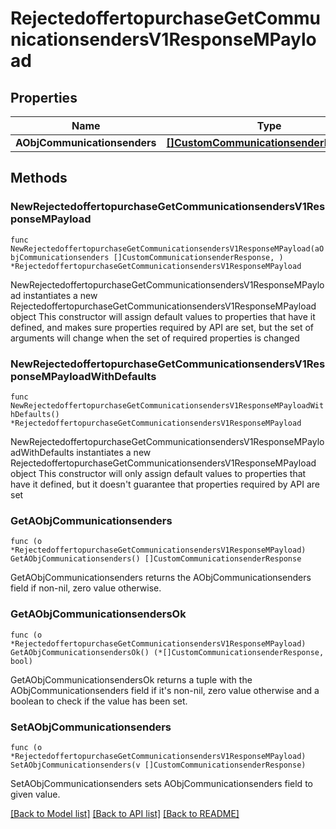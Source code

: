 # RejectedoffertopurchaseGetCommunicationsendersV1ResponseMPayload

## Properties

Name | Type | Description | Notes
------------ | ------------- | ------------- | -------------
**AObjCommunicationsenders** | [**[]CustomCommunicationsenderResponse**](CustomCommunicationsenderResponse.md) |  | 

## Methods

### NewRejectedoffertopurchaseGetCommunicationsendersV1ResponseMPayload

`func NewRejectedoffertopurchaseGetCommunicationsendersV1ResponseMPayload(aObjCommunicationsenders []CustomCommunicationsenderResponse, ) *RejectedoffertopurchaseGetCommunicationsendersV1ResponseMPayload`

NewRejectedoffertopurchaseGetCommunicationsendersV1ResponseMPayload instantiates a new RejectedoffertopurchaseGetCommunicationsendersV1ResponseMPayload object
This constructor will assign default values to properties that have it defined,
and makes sure properties required by API are set, but the set of arguments
will change when the set of required properties is changed

### NewRejectedoffertopurchaseGetCommunicationsendersV1ResponseMPayloadWithDefaults

`func NewRejectedoffertopurchaseGetCommunicationsendersV1ResponseMPayloadWithDefaults() *RejectedoffertopurchaseGetCommunicationsendersV1ResponseMPayload`

NewRejectedoffertopurchaseGetCommunicationsendersV1ResponseMPayloadWithDefaults instantiates a new RejectedoffertopurchaseGetCommunicationsendersV1ResponseMPayload object
This constructor will only assign default values to properties that have it defined,
but it doesn't guarantee that properties required by API are set

### GetAObjCommunicationsenders

`func (o *RejectedoffertopurchaseGetCommunicationsendersV1ResponseMPayload) GetAObjCommunicationsenders() []CustomCommunicationsenderResponse`

GetAObjCommunicationsenders returns the AObjCommunicationsenders field if non-nil, zero value otherwise.

### GetAObjCommunicationsendersOk

`func (o *RejectedoffertopurchaseGetCommunicationsendersV1ResponseMPayload) GetAObjCommunicationsendersOk() (*[]CustomCommunicationsenderResponse, bool)`

GetAObjCommunicationsendersOk returns a tuple with the AObjCommunicationsenders field if it's non-nil, zero value otherwise
and a boolean to check if the value has been set.

### SetAObjCommunicationsenders

`func (o *RejectedoffertopurchaseGetCommunicationsendersV1ResponseMPayload) SetAObjCommunicationsenders(v []CustomCommunicationsenderResponse)`

SetAObjCommunicationsenders sets AObjCommunicationsenders field to given value.



[[Back to Model list]](../README.md#documentation-for-models) [[Back to API list]](../README.md#documentation-for-api-endpoints) [[Back to README]](../README.md)



